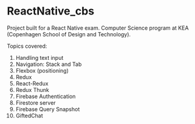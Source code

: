 # ReactNative_cbs

Project built for a React Native exam. Computer Science program at KEA (Copenhagen School of Design and Technology).

Topics covered:
  1. Handling text input
  2. Navigation: Stack and Tab
  3. Flexbox (positioning)
  4. Redux
  5. React-Redux
  6. Redux Thunk
  7. Firebase Authentication
  8. Firestore server
  9. Firebase Query Snapshot
  10. GiftedChat 
